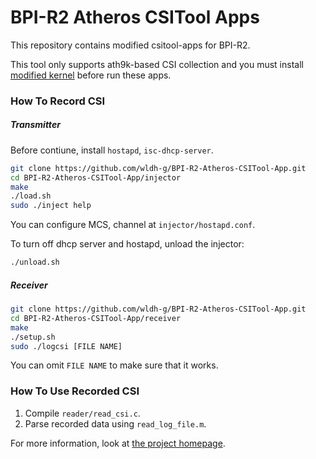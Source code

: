 # BPI-R2 Atheros CSITool Apps

This repository contains modified csitool-apps for BPI-R2.

This tool only supports ath9k-based CSI collection and you must install [modified kernel](https://github.com/wldh-g/BPI-R2-Atheros-CSITool) before run these apps.

### How To Record CSI

##### Transmitter

Before contiune, install `hostapd`, `isc-dhcp-server`.

```sh
git clone https://github.com/wldh-g/BPI-R2-Atheros-CSITool-App.git
cd BPI-R2-Atheros-CSITool-App/injector
make
./load.sh
sudo ./inject help
```

You can configure MCS, channel at  `injector/hostapd.conf`.

To turn off dhcp server and hostapd, unload the injector:

```sh
./unload.sh
```

##### Receiver

```sh
git clone https://github.com/wldh-g/BPI-R2-Atheros-CSITool-App.git
cd BPI-R2-Atheros-CSITool-App/receiver
make
./setup.sh
sudo ./logcsi [FILE NAME]
```

You can omit `FILE NAME` to make sure that it works.

### How To Use Recorded CSI

1. Compile `reader/read_csi.c`.
2. Parse recorded data using `read_log_file.m`.

For more information, look at [the project homepage](https://wands.sg/research/wifi/AtherosCSI/).

